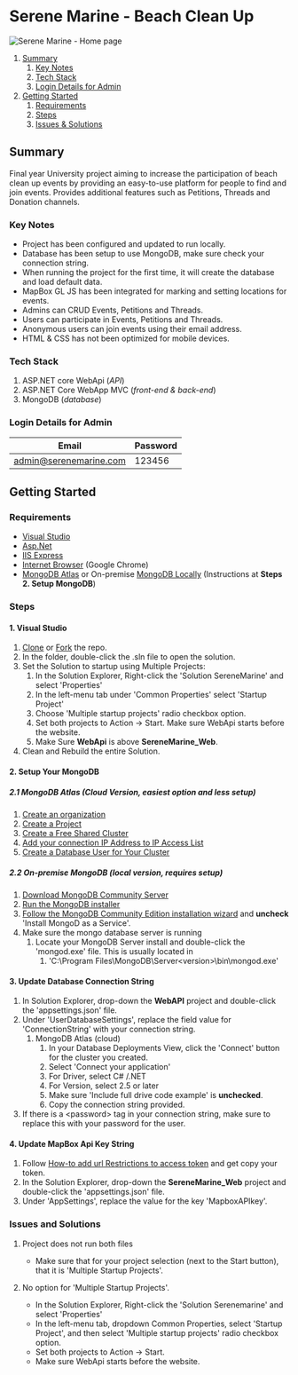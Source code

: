 # Serene Marine - Beach Clean Up

![Serene Marine - Home page](https://user-images.githubusercontent.com/60667206/155885803-d1511fcc-d72a-475d-9a39-51f7e878d159.png)

1. [Summary](#summary)
    1. [Key Notes](#key-notes)
    2. [Tech Stack](#tech-stack)
    3. [Login Details for Admin](#login-details-for-admin)
2. [Getting Started](#getting-started)
    1. [Requirements](#requirements)
    2. [Steps](#steps)
    4. [Issues & Solutions](#issues-and-solutions)
    
## Summary

Final year University project aiming to increase the participation of beach clean up events by providing an easy-to-use platform for people to find and join events. Provides additional features such as Petitions, Threads and Donation channels.

### Key Notes

- Project has been configured and updated to run locally.
- Database has been setup to use MongoDB, make sure check your connection string.
- When running the project for the first time, it will create the database and load default data.
- MapBox GL JS has been integrated for marking and setting locations for events.
- Admins can CRUD Events, Petitions and Threads. 
- Users can participate in Events, Petitions and Threads. 
- Anonymous users can join events using their email address.
- HTML & CSS has not been optimized for mobile devices.

### Tech Stack
1. ASP.NET core WebApi (*API*)
2. ASP.NET Core WebApp MVC (*front-end & back-end*)
3. MongoDB (*database*)

### Login Details for Admin
|Email| Password |
|---|---|
| admin@serenemarine.com | 123456|

## Getting Started

### Requirements
-	[Visual Studio](https://visualstudio.microsoft.com/vs/community/)
-	[Asp.Net](https://dotnet.microsoft.com/apps/aspnet)
-	[IIS Express](https://www.microsoft.com/en-us/download/details.aspx?id=48264)
-	[Internet Browser](https://www.google.com/chrome/) (Google Chrome)
-	[MongoDB Atlas](https://www.mongodb.com/try) or On-premise [MongoDB Locally](https://www.mongodb.com/try/download/community) (Instructions at **Steps 2. Setup MongoDB**)

### Steps

#### 1. Visual Studio
1.  [Clone](https://docs.github.com/en/repositories/creating-and-managing-repositories/cloning-a-repository#cloning-a-repository)  or [Fork](https://docs.github.com/en/get-started/quickstart/fork-a-repo#forking-a-repository) the repo.
2.	In the folder, double-click the .sln file to open the solution.
3.  Set the Solution to startup using Multiple Projects:
    1. In the Solution Explorer, Right-click the 'Solution SereneMarine' and select 'Properties'
    2. In the left-menu tab under 'Common Properties' select 'Startup Project'
    3. Choose 'Multiple startup projects' radio checkbox option.
    4. Set both projects to Action -> Start.
    Make sure WebApi starts before the website.
    5. Make Sure <b>WebApi</b> is above <b>SereneMarine_Web</b>.
4.	Clean and Rebuild the entire Solution.

#### 2. Setup Your MongoDB

##### 2.1 MongoDB Atlas (Cloud Version, easiest option and less setup)
1. [Create an organization](https://docs.atlas.mongodb.com/tutorial/manage-organizations/)
2. [Create a Project](https://docs.atlas.mongodb.com/tutorial/manage-projects/#create-a-project)
3. [Create a Free Shared Cluster](https://docs.atlas.mongodb.com/tutorial/deploy-free-tier-cluster/)
4. [Add your connection IP Address to IP Access List](https://docs.atlas.mongodb.com/security/add-ip-address-to-list/)
5. [Create a Database User for Your Cluster](https://docs.atlas.mongodb.com/tutorial/create-mongodb-user-for-cluster/#create-a-database-user-for-your-cluster)

##### 2.2 On-premise MongoDB (local version, requires setup)
1. [Download MongoDB Community Server](https://fastdl.mongodb.org/windows/mongodb-windows-x86_64-5.0.4-signed.msi)
2. [Run the MongoDB installer](https://docs.mongodb.com/manual/tutorial/install-mongodb-on-windows/#run-the-mongodb-installer)
3. [Follow the MongoDB Community Edition installation wizard](https://docs.mongodb.com/manual/tutorial/install-mongodb-on-windows/#follow-the-mongodb-edition-installation-wizard) and **uncheck** 'Install MongoD as a Service'.
4. Make sure the mongo database server is running
    1. Locate your MongoDB Server install and double-click the 'mongod.exe' file. This is usually located in 
        1. 'C:\Program Files\MongoDB\Server\<version>\bin\mongod.exe'

#### 3. Update Database Connection String

1. In Solution Explorer, drop-down the <b>WebAPI</b> project and double-click the 'appsettings.json' file.
2. Under 'UserDatabaseSettings', replace the field value for 'ConnectionString' with your connection string.
    1. MongoDB Atlas (cloud)
        1. In your Database Deployments View, click the 'Connect' button for the cluster you created.
        2. Select 'Connect your application'
        3. For Driver, select C# /.NET
        4. For Version, select 2.5 or later
        5. Make sure 'Include full drive code example' is **unchecked**.
        6. Copy the connection string provided.
3. If there is a \<password\> tag in your connection string, make sure to replace this with your password for the user.

#### 4. Update MapBox Api Key String

1. Follow [How-to add url Restrictions to access token](https://blog.mapbox.com/url-restrictions-for-access-tokens-5f7f7eb90092) and get copy your token.
2. In the Solution Explorer, drop-down the <b>SereneMarine_Web</b> project and double-click the 'appsettings.json' file.
3. Under 'AppSettings', replace the value for the key 'MapboxAPIkey'.

### Issues and Solutions
1. Project does not run both files
    * Make sure that for your project selection (next to the Start button), that it is 'Multiple Startup Projects'.
    
2. No option for 'Multiple Startup Projects'.
    * In the Solution Explorer, Right-click the 'Solution Serenemarine' and select 'Properties'
    * In the left-menu tab, dropdown Common Properties, select 'Startup Project', and then select 'Multiple startup projects' radio checkbox option.
    * Set both projects to Action -> Start.
    * Make sure WebApi starts before the website.
